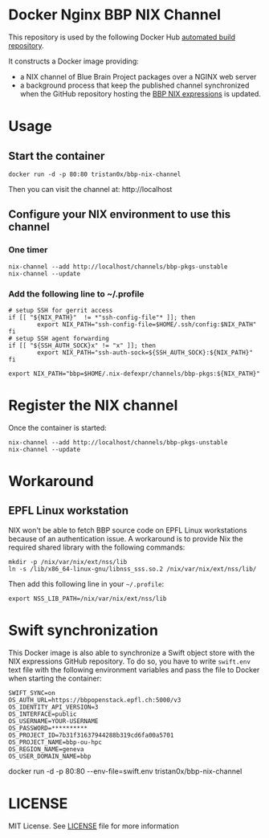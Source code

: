 # Docker Nginx BBP NIX Channel

This repository is used by the following Docker Hub 
[automated build repository](https://hub.docker.com/r/tristan0x/bbp-nix-channel).

It constructs a Docker image providing:

* a NIX channel of Blue Brain Project packages over a NGINX web server
* a background process that keep the published channel synchronized when the GitHub repository
  hosting the [BBP NIX expressions](https://github.com/BlueBrain/bbp-pkgs) is updated.

# Usage

## Start the container

```
docker run -d -p 80:80 tristan0x/bbp-nix-channel
```

Then you can visit the channel at: http://localhost

## Configure your NIX environment to use this channel

### One timer

```
nix-channel --add http://localhost/channels/bbp-pkgs-unstable
nix-channel --update
```

### Add the following line to ~/.profile

```shell
# setup SSH for gerrit access
if [[ "${NIX_PATH}"  != *"ssh-config-file"* ]]; then
        export NIX_PATH="ssh-config-file=$HOME/.ssh/config:$NIX_PATH"
fi
# setup SSH agent forwarding
if [[ "${SSH_AUTH_SOCK}x" != "x" ]]; then
        export NIX_PATH="ssh-auth-sock=${SSH_AUTH_SOCK}:${NIX_PATH}"
fi

export NIX_PATH="bbp=$HOME/.nix-defexpr/channels/bbp-pkgs:${NIX_PATH}"
```

# Register the NIX channel

Once the container is started:

```
nix-channel --add http://localhost/channels/bbp-pkgs-unstable
nix-channel --update
```

# Workaround

## EPFL Linux workstation

NIX won't be able to fetch BBP source code on EPFL Linux workstations because of an authentication issue. A workaround is to provide Nix the required shared library with the following commands:

```
mkdir -p /nix/var/nix/ext/nss/lib
ln -s /lib/x86_64-linux-gnu/libnss_sss.so.2 /nix/var/nix/ext/nss/lib/
```

Then add this following line in your `~/.profile`:

```
export NSS_LIB_PATH=/nix/var/nix/ext/nss/lib
```

# Swift synchronization

This Docker image is also able to synchronize a Swift object store with the NIX expressions GitHub
repository. To do so, you have to write `swift.env` text file with the following environment variables
and pass the file to Docker when starting the container:

```
SWIFT_SYNC=on
OS_AUTH_URL=https://bbpopenstack.epfl.ch:5000/v3
OS_IDENTITY_API_VERSION=3
OS_INTERFACE=public
OS_USERNAME=YOUR-USERNAME
OS_PASSWORD=**********
OS_PROJECT_ID=7b31f31637944288b319cd6fa00a5701
OS_PROJECT_NAME=bbp-ou-hpc
OS_REGION_NAME=geneva
OS_USER_DOMAIN_NAME=bbp
```

docker run -d -p 80:80 --env-file=swift.env tristan0x/bbp-nix-channel

# LICENSE

MIT License. See [LICENSE](./LICENSE) file for more information
